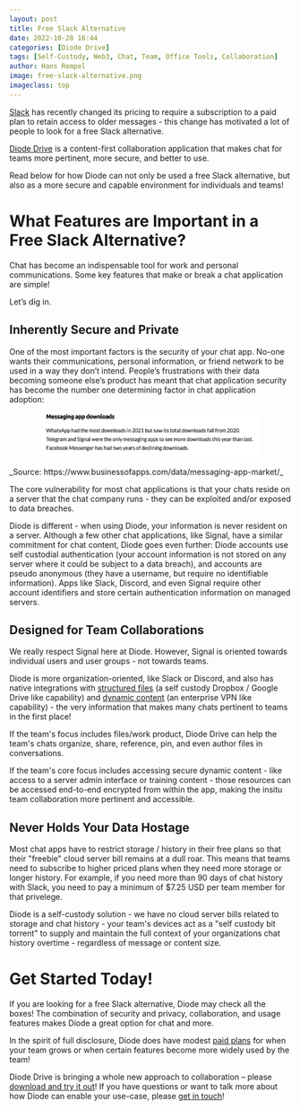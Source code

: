 ```yaml
---
layout: post
title: Free Slack Alternative
date: 2022-10-28 16:44
categories: [Diode Drive]
tags: [Self-Custody, Web3, Chat, Team, Office Tools, Collaboration]
author: Hans Rempel
image: free-slack-alternative.png
imageclass: top
---
```

[Slack](https://slack.com/pricing) has recently changed its pricing to require a subscription to a paid plan to retain access to older messages - this change has motivated a lot of people to look for a free Slack alternative.

[Diode Drive](https://diode.io/products/d-ddrive) is a content-first collaboration application that makes chat for teams more pertinent, more secure, and better to use. 

Read below for how Diode can not only be used a free Slack alternative, but also as a more secure and capable environment for individuals and teams!

# What Features are Important in a Free Slack Alternative?

Chat has become an indispensable tool for work and personal communications.  Some key features that make or break a chat application are simple!  

Let’s dig in.

## Inherently Secure and Private
One of the most important factors is the security of your chat app.  No-one wants their communications, personal information, or friend network to be used in a way they don’t intend. People’s frustrations with their data becoming someone else’s product has meant that chat application security has become the number one determining factor in chat application adoption:

<p align="center"><img src="images/blog/security-determining-factor-for-chat.png"></p>
_Source: https://www.businessofapps.com/data/messaging-app-market/_

The core vulnerability for most chat applications is that your chats reside on a server that the chat company runs - they can be exploited and/or exposed to data breaches. 

Diode is different - when using Diode, your information is never resident on a server.  Although a few other chat applications, like Signal, have a similar commitment for chat content, Diode goes even further: Diode accounts use self custodial authentication (your account information is not stored on any server where it could be subject to a data breach), and accounts are pseudo anonymous (they have a username, but require no identifiable information).  Apps like Slack,  Discord, and even Signal require other account identifiers and store certain authentication information on managed servers.  

## Designed for Team Collaborations

We really respect Signal here at Diode.  However, Signal is oriented towards individual users and user groups - not towards teams.

Diode is more organization-oriented, like Slack or Discord, and also has native integrations with [structured files](https://diode.io/web3/diode%20drive/decentralized-dropbox-alternative-22140/) (a self custody Dropbox / Google Drive like capability) and [dynamic content](https://diode.io/diode%20cli/web3/diode%20network/free-ngrok-alternative-22152/) (an enterprise VPN like capability) - the very information that makes many chats pertinent to teams in the first place!

If the team's focus includes files/work product, Diode Drive can help the team's chats organize, share, reference, pin, and even author files in conversations.  

If the team's core focus includes accessing secure dynamic content - like access to a server admin interface or training content - those resources can be accessed end-to-end encrypted from within the app, making the insitu team collaboration more pertinent and accessible.

## Never Holds Your Data Hostage
Most chat apps have to restrict storage / history in their free plans so that their "freebie" cloud server bill remains at a dull roar.  This means that teams need to subscribe to higher priced plans when they need more storage or longer history.  For example, if you need more than 90 days of chat history with Slack, you need to pay a minimum of $7.25 USD per team member for that privelege.

Diode is a self-custody solution - we have no cloud server bills related to storage and chat history - your team's devices act as a "self custody bit torrent" to supply and maintain the full context of your organizations chat history overtime - regardless of message or content size. 

# Get Started Today!

If you are looking for a free Slack alternative, Diode may check all the boxes!  The combination of security and privacy, collaboration, and usage features makes Diode a great option for chat and more.

In the spirit of full disclosure, Diode does have modest [paid plans](https://diode.io/pricing) for when your team grows or when certain features become more widely used by the team!

Diode Drive is bringing a whole new approach to collaboration – please [download and try it out](https://diode.io/download)!  If you have questions or want to talk more about how Diode can enable your use-case, please [get in touch](https://contactdiode.paperform.co/)!



